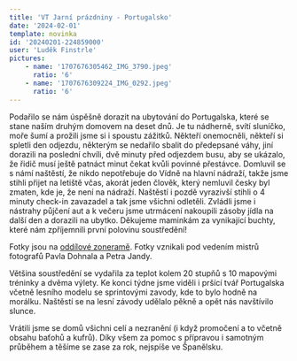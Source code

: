 ```yaml
---
title: 'VT Jarní prázdniny - Portugalsko'
date: '2024-02-01'
template: novinka
id: '20240201-224859000'
user: 'Luděk Finstrle'
pictures:
    - name: '1707676305462_IMG_3790.jpeg'
      ratio: '6'
    - name: '1707676309224_IMG_0292.jpeg'
      ratio: '6'
---
```

Podařilo se nám úspěšně dorazit na ubytování do Portugalska, které se stane naším druhým domovem na deset dnů. Je tu nádherně, svítí sluníčko, moře šumí a prožili jsme si i spoustu zážitků. Někteří onemocněli, někteří si spletli den odjezdu, některým se nedařilo sbalit do předepsané váhy, jiní dorazili na poslední chvíli, dvě minuty před odjezdem busu, aby se ukázalo, že řidič musí ještě patnáct minut čekat kvůli povinné přestávce. Domluvil se s námí naštěstí, že nikdo nepotřebuje do Vídně na hlavní nádraží, takže jsme stihli přijet na letiště včas, akorát jeden člověk, který nemluvil česky byl zmaten, kde je, že není na nádraží. Naštěstí i pozdě vyrazivší stihli o 4 minuty check-in zavazadel a tak jsme všichni odletěli. Zvládli jsme i nástrahy půjčení aut a k večeru jsme utrmácení nakoupili zásoby jídla na další den a dorazili na ubytko. Děkujeme maminkám za vynikající buchty, které nám zpříjemnili první polovinu soustředění!

Fotky jsou na [oddílové zoneramě](https://eu.zonerama.com/SKBrnoZabovresky/Album/11026532). Fotky vznikali pod vedením mistrů fotografů Pavla Dohnala a Petra Jandy.

Většina soustředění se vydařila za teplot kolem 20 stupňů s 10 mapovými tréninky a dvěma výlety. Ke konci týdne jsme viděli i pršící tvář Portugalska včetně lesního modelu se sprintovými zavody, kde to bylo hodně na morálku. Naštěstí se na lesní závody udělalo pěkně a opět nás navštívilo slunce. 

Vrátili jsme se domů všichni celí a nezranění (i když promočení a to včetně obsahu baťohů a kufrů).
Díky všem za pomoc s přípravou i samotným průběhem a těšíme se zase za rok, nejspíše ve Španělsku.
